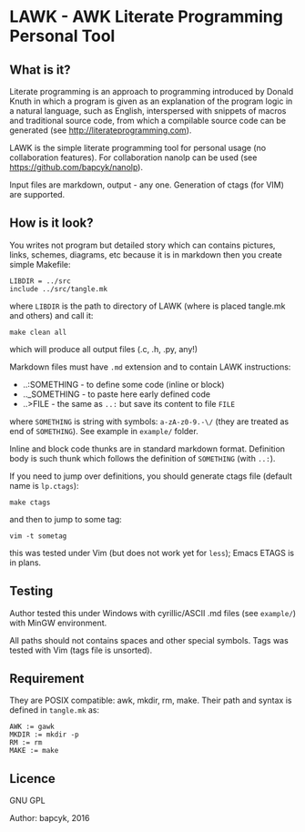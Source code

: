# LAWK - AWK Literate Programming Personal Tool

## What is it?

Literate programming is an approach to programming introduced by Donald Knuth in
which a program is given as an explanation of the program logic in a natural
language, such as English, interspersed with snippets of macros and traditional
source code, from which a compilable source code can be generated (see
http://literateprogramming.com).

LAWK is the simple literate programming tool for personal usage (no
collaboration features). For collaboration nanolp can be used (see
https://github.com/bapcyk/nanolp).

Input files are markdown, output - any one. Generation of ctags (for VIM) are
supported.

## How is it look?

You writes not program but detailed story which can contains pictures, links,
schemes, diagrams, etc because it is in markdown then you create simple
Makefile:

    LIBDIR = ../src
    include ../src/tangle.mk

where `LIBDIR` is the path to directory of LAWK (where is placed tangle.mk and
others) and call it:

    make clean all

which will produce all output files (.c, .h, .py, any!)

Markdown files must have `.md` extension and to contain LAWK instructions:

* ..:SOMETHING - to define some code (inline or block)
* .._SOMETHING - to paste here early defined code
* ..>FILE - the same as `..:` but save its content to file `FILE`

where `SOMETHING` is string with symbols: `a-zA-z0-9.-\/` (they are treated as end
of `SOMETHING`). See example in `example/` folder.

Inline and block code thunks are in standard markdown format. Definition body is
such thunk which follows the definition of `SOMETHING` (with `..:`).

If you need to jump over definitions, you should generate ctags file (default
name is `lp.ctags`):

    make ctags

and then to jump to some tag:

    vim -t sometag

this was tested under Vim (but does not work yet for `less`); Emacs ETAGS is in
plans.

## Testing

Author tested this under Windows with cyrillic/ASCII .md files (see `example/`)
with MinGW environment.

All paths should not contains spaces and other special symbols. Tags was tested
with Vim (tags file is unsorted).

## Requirement

They are POSIX compatible: awk, mkdir, rm, make. Their path and syntax is
defined in `tangle.mk` as:

    AWK := gawk
    MKDIR := mkdir -p
    RM := rm
    MAKE := make

## Licence

GNU GPL

Author: bapcyk, 2016
